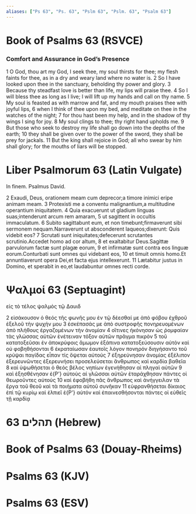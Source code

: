 ```yaml
---
aliases: ["Ps 63", "Ps. 63", "Pslm 63", "Pslm. 63", "Psalm 63"]
---
```



# Book of Psalms 63 (RSVCE)

### Comfort and Assurance in God’s Presence
1 O God, thou art my God, I seek thee, my soul thirsts for thee; my flesh faints for thee, as in a dry and weary land where no water is.
2 So I have looked upon thee in the sanctuary, beholding thy power and glory.
3 Because thy steadfast love is better than life, my lips will praise thee.
4 So I will bless thee as long as I live; I will lift up my hands and call on thy name.
5 My soul is feasted as with marrow and fat, and my mouth praises thee with joyful lips,
6 when I think of thee upon my bed, and meditate on thee in the watches of the night;
7 for thou hast been my help, and in the shadow of thy wings I sing for joy.
8 My soul clings to thee; thy right hand upholds me.
9 But those who seek to destroy my life shall go down into the depths of the earth;
10 they shall be given over to the power of the sword, they shall be prey for jackals.
11 But the king shall rejoice in God; all who swear by him shall glory; for the mouths of liars will be stopped.


# Liber Psalmorum 63 (Latin Vulgate)

 In finem. Psalmus David.

2 Exaudi, Deus, orationem meam cum deprecor;a timore inimici eripe animam meam.
3 Protexisti me a conventu malignantium,a multitudine operantium iniquitatem.
4 Quia exacuerunt ut gladium linguas suas;intenderunt arcum rem amaram,
5 ut sagittent in occultis immaculatum.
6 Subito sagittabunt eum, et non timebunt;firmaverunt sibi sermonem nequam.Narraverunt ut absconderent laqueos;dixerunt: Quis videbit eos?
7 Scrutati sunt iniquitates;defecerunt scrutantes scrutinio.Accedet homo ad cor altum,
8 et exaltabitur Deus.Sagittæ parvulorum factæ sunt plagæ eorum,
9 et infirmatæ sunt contra eos linguæ eorum.Conturbati sunt omnes qui videbant eos,
10 et timuit omnis homo.Et annuntiaverunt opera Dei,et facta ejus intellexerunt.
11 Lætabitur justus in Domino, et sperabit in eo,et laudabuntur omnes recti corde.


# Ψαλμοί 63 (Septuagint)

 εἰς τὸ τέλος ψαλμὸς τῷ Δαυιδ

2 εἰσάκουσον ὁ θεός τῆς φωνῆς μου ἐν τῷ δέεσθαί με ἀπὸ φόβου ἐχθροῦ ἐξελοῦ τὴν ψυχήν μου
3 ἐσκέπασάς με ἀπὸ συστροφῆς πονηρευομένων ἀπὸ πλήθους ἐργαζομένων τὴν ἀνομίαν
4 οἵτινες ἠκόνησαν ὡς ῥομφαίαν τὰς γλώσσας αὐτῶν ἐνέτειναν τόξον αὐτῶν πρᾶγμα πικρὸν
5 τοῦ κατατοξεῦσαι ἐν ἀποκρύφοις ἄμωμον ἐξάπινα κατατοξεύσουσιν αὐτὸν καὶ οὐ φοβηθήσονται
6 ἐκραταίωσαν ἑαυτοῖς λόγον πονηρόν διηγήσαντο τοῦ κρύψαι παγίδας εἶπαν τίς ὄψεται αὐτούς
7 ἐξηρεύνησαν ἀνομίας ἐξέλιπον ἐξερευνῶντες ἐξερευνήσει προσελεύσεται ἄνθρωπος καὶ καρδία βαθεῖα
8 καὶ ὑψωθήσεται ὁ θεός βέλος νηπίων ἐγενήθησαν αἱ πληγαὶ αὐτῶν
9 καὶ ἐξησθένησαν ἐ{P'} αὐτοὺς αἱ γλῶσσαι αὐτῶν ἐταράχθησαν πάντες οἱ θεωροῦντες αὐτούς
10 καὶ ἐφοβήθη πᾶς ἄνθρωπος καὶ ἀνήγγειλαν τὰ ἔργα τοῦ θεοῦ καὶ τὰ ποιήματα αὐτοῦ συνῆκαν
11 εὐφρανθήσεται δίκαιος ἐπὶ τῷ κυρίῳ καὶ ἐλπιεῖ ἐ{P'} αὐτόν καὶ ἐπαινεσθήσονται πάντες οἱ εὐθεῖς τῇ καρδίᾳ


# 63 תהלים (Hebrew)


# Book of Psalms 63 (Douay-Rheims)


# Psalms 63 (KJV)


# Psalms 63 (ESV)

